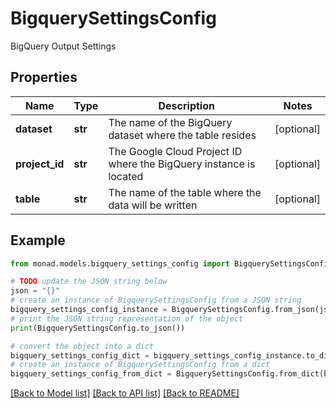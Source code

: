 # BigquerySettingsConfig

BigQuery Output Settings

## Properties

Name | Type | Description | Notes
------------ | ------------- | ------------- | -------------
**dataset** | **str** | The name of the BigQuery dataset where the table resides | [optional] 
**project_id** | **str** | The Google Cloud Project ID where the BigQuery instance is located | [optional] 
**table** | **str** | The name of the table where the data will be written | [optional] 

## Example

```python
from monad.models.bigquery_settings_config import BigquerySettingsConfig

# TODO update the JSON string below
json = "{}"
# create an instance of BigquerySettingsConfig from a JSON string
bigquery_settings_config_instance = BigquerySettingsConfig.from_json(json)
# print the JSON string representation of the object
print(BigquerySettingsConfig.to_json())

# convert the object into a dict
bigquery_settings_config_dict = bigquery_settings_config_instance.to_dict()
# create an instance of BigquerySettingsConfig from a dict
bigquery_settings_config_from_dict = BigquerySettingsConfig.from_dict(bigquery_settings_config_dict)
```
[[Back to Model list]](../README.md#documentation-for-models) [[Back to API list]](../README.md#documentation-for-api-endpoints) [[Back to README]](../README.md)


